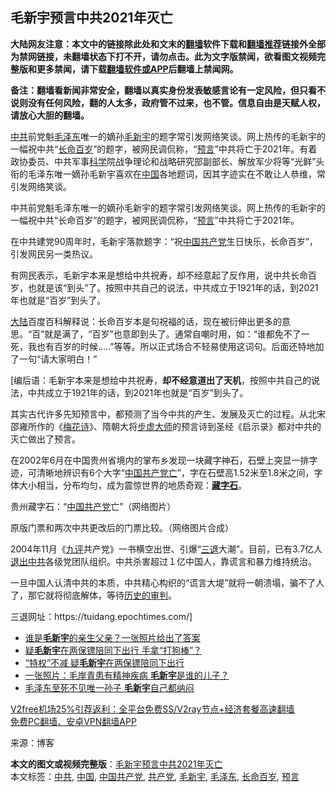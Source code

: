  <h2>毛新宇预言中共2021年灭亡</h2> <p class="notice"><b>大陆网友注意：本文中的链接除此处和文末的<a href="https://github.com/bannedbook/fanqiang" >翻墙</a>软件下载和<a href="https://github.com/killgcd/justmysocks/blob/master/README.md">翻墙推荐</a>链接外全部为禁网链接，未翻墙状态下打不开，请勿点击。此为文字版禁闻，欲看图文视频完整版和更多禁闻，请下载<a href="https://github.com/bannedbook/fanqiang">翻墙软件或APP</a>后翻墙上禁闻网。</p><p>备注：翻墙看新闻非常安全，翻墙以真实身份发表敏感言论有一定风险，但只看不说则没有任何风险，翻的人太多，政府管不过来，也不管。信息自由是天赋人权，请放心大胆的翻墙。</b></p>  <div class="entry"> <p><a href="https://www.bannedbook.org/bnews/tag/%e4%b8%ad%e5%85%b1/" class="st_tag internal_tag" rel="tag" title="标签 中共 下的日志">中共</a>前党魁<a href="https://www.bannedbook.org/bnews/tag/%e6%af%9b%e6%b3%bd%e4%b8%9c/" class="st_tag internal_tag" rel="tag" title="标签 毛泽东 下的日志">毛泽东</a>唯一的嫡孙<a href="https://www.bannedbook.org/bnews/tag/%e6%af%9b%e6%96%b0%e5%ae%87/" class="st_tag internal_tag" rel="tag" title="标签 毛新宇 下的日志">毛新宇</a>的题字常引发网络笑谈。网上热传的毛新宇的一幅祝中共“<a href="https://www.bannedbook.org/bnews/tag/%e9%95%bf%e5%91%bd%e7%99%be%e5%b2%81/" class="st_tag internal_tag" rel="tag" title="标签 长命百岁 下的日志">长命百岁</a>”的题字，被网民调侃称，“<span class='wp_keywordlink'><a href="https://www.bannedbook.org/forum5/" title="预言玄学禁书下载" rel="nofollow">预言</a></span>”中共将亡于2021年。有着政协委员、中共军事<span class='wp_keywordlink'><a href="https://www.bannedbook.org/forum11/topic309.html" title="禁片：“科学”的棍子" target="_blank">科学</a></span>院战争理论和战略研究部副部长、解放军少将等“光鲜”头衔的毛泽东唯一嫡孙毛新宇喜欢在<span class='wp_keywordlink_affiliate'><a href="https://www.bannedbook.org/" title="中国" target="_blank">中国</a></span>各地题词，因其字迹实在不敢让人恭维，常引发网络笑谈。</p> <p>中共前党魁毛泽东唯一的嫡孙毛新宇的题字常引发网络笑谈。网上热传的毛新宇的一幅祝中共“长命百岁”的题字，被网民调侃称，“<a href="https://www.bannedbook.org/bnews/tag/%e9%a2%84%e8%a8%80/" class="st_tag internal_tag" rel="tag" title="标签 预言 下的日志">预言</a>”中共将亡于2021年。</p> <p>在中共建党90周年时，毛新宇落款题字：“祝<a href="https://www.bannedbook.org/bnews/tag/%E4%B8%AD%E5%9B%BD/" class="st_tag internal_tag" rel="tag" title="标签 中国 下的日志">中国</a><a href="https://www.bannedbook.org/bnews/tag/%e5%85%b1%e4%ba%a7%e5%85%9a/" class="st_tag internal_tag" rel="tag" title="标签 共产党 下的日志">共产党</a>生日快乐，长命百岁”，引发网民另一类热议。</p>  <p>有网民表示，毛新宇本来是想给中共祝寿，却不经意起了反作用，说中共长命百岁，也就是该“到头”了。按照中共自己的说法，中共成立于1921年的话，到2021年也就是“百岁”到头了。</p> <p><span class='wp_keywordlink_affiliate'><a href="https://www.bannedbook.org/" title="大陆" target="_blank">大陆</a></span>百度百科解释说：长命百岁本是句祝福的话，现在被衍伸出更多的意思。“百”就是满了，“百岁”也意即到头了。通常自嘲时用，如：“谁都免不了一死，我也有百岁的时候&#8230;..”等等。所以正式场合不轻易使用这词句。后面还特地加了一句“请大家明白！”</p> <p>[编后语：毛新宇本来是想给中共祝寿，<strong>却不经意道出了天机</strong>，按照中共自己的说法，中共成立于1921年的话，到2021年也就是“百岁”到头了。</p>  <p>其实古代许多先知预言中，都预测了当今中共的产生、发展及灭亡的过程。从北宋邵雍所作的《<span class='wp_keywordlink'><a href="https://www.bannedbook.org/forum5/topic709.html" title="邵康节《梅花诗》全解" target="_blank">梅花诗</a></span>》、隋朝大将<span class='wp_keywordlink'><a href="https://www.bannedbook.org/forum5/topic715.html" title="步虚大师预言诗全解" target="_blank">步虚大师</a></span>的预言诗到圣经《启示录》都对中共的灭亡做出了预言。</p> <p>在2002年6月在中国贵州省境内的掌布乡发现一块藏字神石，石壁上突显一排字迹，可清晰地辨识有6个大字“<span class='wp_keywordlink'><a href="https://www.bannedbook.org/forum11/topic3194.html" title="视频：贵州藏字石 惊现中国共产党亡" target="_blank">中国共产党亡</a></span>”，字在石壁高1.52米至1.8米之间，字体大小相当，分布均匀，成为震惊世界的地质奇观：<strong><span class='wp_keywordlink'><a href="https://www.bannedbook.org/forum11/topic185.html" title="禁片：天降巨石昭示中共将亡" target="_blank">藏字石</a></span></strong>。</p> <p>贵州藏字石：“<a href="https://www.bannedbook.org/bnews/tag/%e4%b8%ad%e5%9b%bd%e5%85%b1%e4%ba%a7%e5%85%9a/" class="st_tag internal_tag" rel="tag" title="标签 中国共产党 下的日志">中国共产党</a>亡”（网络图片）</p>  <p>原版门票和两次中共更改后的门票比较。（网络图片合成）</p> <p>2004年11月《<span class='wp_keywordlink'><a href="https://www.bannedbook.org/forum2/topic2.html" title="《九评共产党》" target="_blank">九评</a></span>共产党》一书横空出世、引爆“<span class='wp_keywordlink'><a href="http://tuidang.epochtimes.com/" title="三退-退出党团队" rel="nofollow" target="_blank">三退</a></span>大潮”。目前，已有3.7亿人<span class='wp_keywordlink'><a href="http://tuidang.epochtimes.com/" title="退出中共" target="_blank">退出中共</a></span>各级党团队组织。中共杀害超过１亿中国人，靠谎言和暴力维持统治。</p> <p>一旦中国人认清中共的本质，中共精心构织的“谎言大堤”就将一朝溃塌，骗不了人了，那它就将彻底解体，等待<span class='wp_keywordlink'><a href="https://www.bannedbook.org/forum2/topic1640.html" title="正见网《历史的审判》" target="_blank">历史的审判</a></span>。</p>  <p>三退网址：https://tuidang.epochtimes.com/]</p> <ul class='op-related-articles' title='相关阅读'> <li><a href='https://www.bannedbook.org/bnews/comments/20201120/1434017.html' target='_blank'>谁是<b>毛新宇</b>的亲生父亲？一张照片给出了答案</a></li> <li><a href='https://www.bannedbook.org/bnews/cnnews/20200903/1390234.html' target='_blank'>疑<b>毛新宇</b>在两保镖陪同下出行 手拿“打狗棒”？</a></li> <li><a href='https://www.bannedbook.org/bnews/cnnews/20200903/1390229.html' target='_blank'>“特权”不减 疑<b>毛新宇</b>在两保镖陪同下出行</a></li> <li><a href='https://www.bannedbook.org/bnews/topimagenews/20200615/1345133.html' target='_blank'>一张照片：毛岸青患有精神疾病 <b>毛新宇</b>是谁的儿子？</a></li> <li><a href='https://www.bannedbook.org/bnews/cbnews/20191016/1207905.html' target='_blank'>毛泽东至死不见唯一孙子 <b>毛新宇</b>自己都纳闷</a></li> </ul> <p class="texttj"> <a href="https://github.com/bannedbook/fanqiang/wiki/V2ray%E6%9C%BA%E5%9C%BA" target="_blank">V2free机场25%引荐返利：全平台免费SS/V2ray节点+经济套餐高速翻墙</a><br/> <a href="https://github.com/bannedbook/fanqiang/wiki/%E7%A6%81%E9%97%BB%E7%BD%91%E5%AE%89%E5%8D%93%E7%BF%BB%E5%A2%99%E6%96%B0%E9%97%BBAPP" target="_blank">免费PC翻墙、安卓VPN翻墙APP</a></p><p> 来源：博客 </p><a name='sharetosocial'></a>       <div><b>本文的图文或视频完整版</b>：<a href='https://www.bannedbook.org/bnews/comments/20210102/1459455.html'>毛新宇预言中共2021年灭亡</a></div>  </div><!--END ENTRY--> <div class="postfooter"> <div>本文标签：<a href="https://www.bannedbook.org/bnews/tag/%e4%b8%ad%e5%85%b1/" rel="tag">中共</a>, <a href="https://www.bannedbook.org/bnews/tag/%E4%B8%AD%E5%9B%BD/" rel="tag">中国</a>, <a href="https://www.bannedbook.org/bnews/tag/%e4%b8%ad%e5%9b%bd%e5%85%b1%e4%ba%a7%e5%85%9a/" rel="tag">中国共产党</a>, <a href="https://www.bannedbook.org/bnews/tag/%e5%85%b1%e4%ba%a7%e5%85%9a/" rel="tag">共产党</a>, <a href="https://www.bannedbook.org/bnews/tag/%e6%af%9b%e6%96%b0%e5%ae%87/" rel="tag">毛新宇</a>, <a href="https://www.bannedbook.org/bnews/tag/%e6%af%9b%e6%b3%bd%e4%b8%9c/" rel="tag">毛泽东</a>, <a href="https://www.bannedbook.org/bnews/tag/%e9%95%bf%e5%91%bd%e7%99%be%e5%b2%81/" rel="tag">长命百岁</a>, <a href="https://www.bannedbook.org/bnews/tag/%e9%a2%84%e8%a8%80/" rel="tag">预言</a></div>  </div><!--END POSTFOOTER--> 